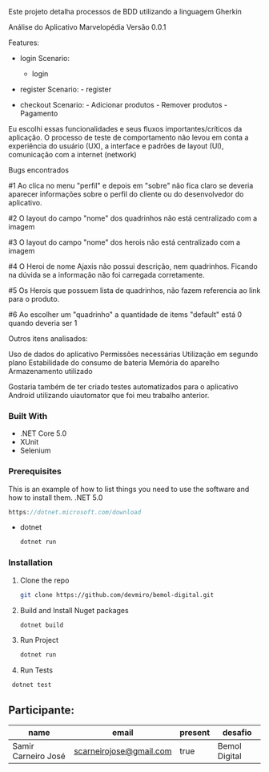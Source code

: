 Este projeto detalha processos de BDD utilizando a linguagem Gherkin

Análise do Aplicativo Marvelopédia Versão 0.0.1

Features:

- login
    Scenario:
    - login

- register
    Scenario:
        - register

- checkout
    Scenario:
        - Adicionar produtos
        - Remover produtos
        - Pagamento

Eu escolhi essas funcionalidades e seus fluxos importantes/críticos da aplicação.
O processo de teste de comportamento não levou em conta a experiência do usuário (UX), a interface e padrões de layout (UI), comunicação com a internet (network)

Bugs encontrados

#1 Ao clica no menu "perfil" e depois em "sobre" não fica claro se deveria aparecer informações sobre o perfil do cliente ou do desenvolvedor do aplicativo.

#2 O layout do campo "nome" dos quadrinhos não está centralizado com a imagem

#3 O layout do campo "nome" dos herois não está centralizado com a imagem

#4 O Heroi de nome Ajaxis não possui descrição, nem quadrinhos. Ficando na dúvida se a informação não foi carregada corretamente.

#5 Os Herois que possuem lista de quadrinhos, não fazem referencia ao link para o produto.

#6 Ao escolher um "quadrinho" a quantidade de items "default" está 0 quando deveria ser 1

Outros itens analisados:

Uso de dados do aplicativo
Permissões necessárias
Utilização em segundo plano
Estabilidade do consumo de bateria
Memória do aparelho
Armazenamento utilizado

Gostaria também de ter criado testes automatizados para o aplicativo Android utilizando uiautomator que foi meu trabalho anterior.

### Built With

* .NET Core 5.0
* XUnit
* Selenium

### Prerequisites

This is an example of how to list things you need to use the software and how to install them.
.NET 5.0
```C#
https://dotnet.microsoft.com/download
```
* dotnet
  ```sh
  dotnet run
  ```

### Installation

1. Clone the repo
   ```sh
   git clone https://github.com/devmiro/bemol-digital.git
   ```
2. Build and Install Nuget packages
   ```sh
   dotnet build
   ```
3. Run Project
    ```sh
   dotnet run
   ```
4. Run Tests
  ```sh
   dotnet test
   ```

## Participante: 
|name               |email                  |present   |desafio      |
| --------------    | --------------------- | -------- | ----------- |
|Samir Carneiro José|scarneirojose@gmail.com|true      |Bemol Digital|